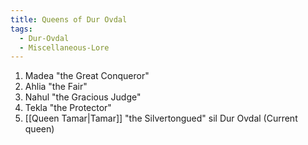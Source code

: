 ```yaml
---
title: Queens of Dur Ovdal
tags:
  - Dur-Ovdal
  - Miscellaneous-Lore
---
```


1. Madea "the Great Conqueror"
2. Ahlia "the Fair"
3. Nahul "the Gracious Judge"
4. Tekla "the Protector"
5. [[Queen Tamar|Tamar]] "the Silvertongued" sil Dur Ovdal (Current queen)
